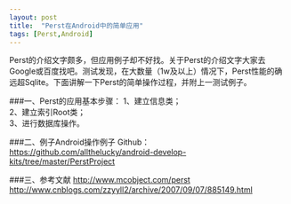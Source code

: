 ```yaml
---
layout: post
title:  "Perst在Android中的简单应用"
tags: [Perst,Android]
---
```

Perst的介绍文字颇多，但应用例子却不好找。关于Perst的介绍文字大家去Google或百度找吧。测试发现，在大数量（1w及以上）情况下，Perst性能的确远超Sqlite。下面讲解一下Perst的简单操作过程，并附上一测试例子。
 
###一、Perst的应用基本步骤：
1、建立信息类；<br/>
2、建立索引Root类；<br/>
3、进行数据库操作。
 
###二、例子Android操作例子
Github：<https://github.com/allthelucky/android-develop-kits/tree/master/PerstProject>

###三、参考文献
<http://www.mcobject.com/perst><br/>
<http://www.cnblogs.com/zzyyll2/archive/2007/09/07/885149.html>
